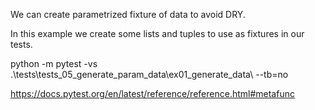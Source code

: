 

We can create parametrized fixture of data to avoid DRY.

In this example we create some lists and tuples to use as fixtures in our tests.

python -m pytest -vs .\tests\tests_05_generate_param_data\ex01_generate_data\ --tb=no

https://docs.pytest.org/en/latest/reference/reference.html#metafunc